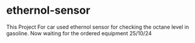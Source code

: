 # ethernol-sensor
This Project For car used ethernol sensor for checking the octane level in gasoline.
Now waiting for the ordered equipment  25/10/24
